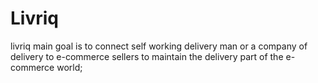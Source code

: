 # Livriq
livriq main goal is to connect self working delivery man or a company of delivery to e-commerce sellers to maintain the delivery part of the e-commerce world;


